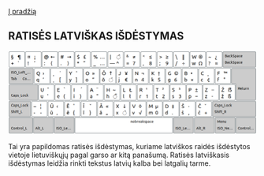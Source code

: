 [Į pradžią](../README.md)

RATISĖS LATVIŠKAS IŠDĖSTYMAS
--------------------------------

![Ratisės latviškas išdėstymas](images/lek_ratise_latvian.png)

Tai yra papildomas ratisės išdėstymas, kuriame latviškos raidės išdėstytos vietoje lietuviškųjų pagal garso ar kitą panašumą.
Ratisės latviškasis išdėstymas leidžia rinkti tekstus latvių kalba bei latgalių tarme.
